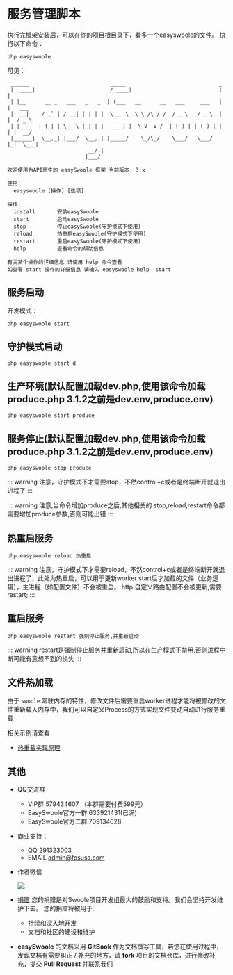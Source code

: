 # 服务管理脚本
执行完框架安装后，可以在你的项目根目录下，看多一个easyswoole的文件。
执行以下命令：
```
php easyswoole
```
可见：
```
 ______                          _____                              _
 |  ____|                        / ____|                            | |
 | |__      __ _   ___   _   _  | (___   __      __   ___     ___   | |   ___
 |  __|    / _` | / __| | | | |  \___ \  \ \ /\ / /  / _ \   / _ \  | |  / _ \
 | |____  | (_| | \__ \ | |_| |  ____) |  \ V  V /  | (_) | | (_) | | | |  __/
 |______|  \__,_| |___/  \__, | |_____/    \_/\_/    \___/   \___/  |_|  \___|
                          __/ |
                         |___/

欢迎使用为API而生的 easySwoole 框架 当前版本: 3.x

使用:
  easyswoole [操作] [选项]

操作:
  install       安装easySwoole
  start         启动easySwoole
  stop          停止easySwoole(守护模式下使用)
  reload        热重启easySwoole(守护模式下使用)
  restart       重启easySwoole(守护模式下使用)
  help          查看命令的帮助信息

有关某个操作的详细信息 请使用 help 命令查看 
如查看 start 操作的详细信息 请输入 easyswoole help -start
```

## 服务启动
开发模式： 
```
php easyswoole start
```
## 守护模式启动
```
php easyswoole start d
```
## 生产环境(默认配置加载dev.php,使用该命令加载produce.php  3.1.2之前是dev.env,produce.env)
```
php easyswoole start produce
```
## 服务停止(默认配置加载dev.php,使用该命令加载produce.php  3.1.2之前是dev.env,produce.env)
```
php easyswoole stop produce
```

::: warning 
 注意，守护模式下才需要stop，不然control+c或者是终端断开就退出进程了
:::

::: warning
 注意,当命令增加produce之后,其他相关的 stop,reload,restart命令都需要增加produce参数,否则可能出错
:::

## 热重启服务
```
php easyswoole reload 热重启
```

::: warning
 注意，守护模式下才需要reload，不然control+c或者是终端断开就退出进程了，此处为热重启，可以用于更新worker start后才加载的文件（业务逻辑），主进程（如配置文件）不会被重启。 http 自定义路由配置不会被更新,需要restart;
:::

## 重启服务
```
php easyswoole restart 强制停止服务,并重新启动
```

::: warning
restart是强制停止服务并重新启动,所以在生产模式下禁用,否则进程中断可能有意想不到的损失
:::


## 文件热加载

由于 `swoole` 常驻内存的特性，修改文件后需要重启worker进程才能将被修改的文件重新载入内存中，我们可以自定义Process的方式实现文件变动自动进行服务重载

相关示例请查看

- [热重载实现原理](../Other/hotReload.md)

## 其他

- QQ交流群
    - VIP群 579434607 （本群需要付费599元）
    - EasySwoole官方一群 633921431(已满)
    - EasySwoole官方二群 709134628
    
- 商业支持：
    - QQ 291323003
    - EMAIL admin@fosuss.com
        
- 作者微信

     ![](/resources/authWx.png)
    
- [捐赠](../Preface/donation.md)
    您的捐赠是对Swoole项目开发组最大的鼓励和支持。我们会坚持开发维护下去。 您的捐赠将被用于:
        
  - 持续和深入地开发
  - 文档和社区的建设和维护
  
- **easySwoole** 的文档采用 **GitBook** 作为文档撰写工具，若您在使用过程中，发现文档有需要纠正 / 补充的地方，请 **fork** 项目的文档仓库，进行修改补充，提交 **Pull Request** 并联系我们